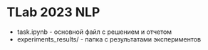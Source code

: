 # TLab 2023 NLP

* task.ipynb - основной файл с решением и отчетом
* experiments_results/ - папка с результатами экспериментов
